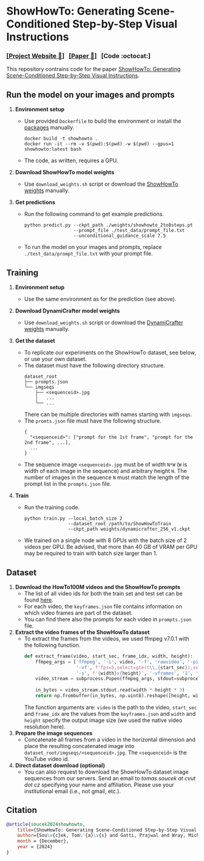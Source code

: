# ShowHowTo: Generating Scene-Conditioned Step-by-Step Visual Instructions

### [[Project Website :dart:]](https://soczech.github.io/showhowto/)&nbsp;&nbsp;&nbsp;[[Paper :page_with_curl:]](https://arxiv.org/abs/2412.01987)&nbsp;&nbsp;&nbsp;[Code :octocat:]

This repository contrains code for the paper [ShowHowTo: Generating Scene-Conditioned Step-by-Step Visual Instructions](https://arxiv.org/abs/2412.01987).


## Run the model on your images and prompts
1. **Environment setup**
   - Use provided `Dockerfile` to build the environment or install the [packages](https://github.com/soCzech/ShowHowTo/blob/main/Dockerfile) manually.
     ```
     docker build -t showhowto .
     docker run -it --rm -v $(pwd):$(pwd) -w $(pwd) --gpus=1 showhowto:latest bash
     ```
   - The code, as written, requires a GPU.

2. **Download ShowHowTo model weights**
   - Use `download_weights.sh` script or download the [ShowHowTo weights](https://data.ciirc.cvut.cz/public/projects/2024ShowHowTo/weights/) manually.

3. **Get predictions**
   - Run the following command to get example predictions.
     ```
     python predict.py --ckpt_path ./weights/showhowto_2to8steps.pt 
                       --prompt_file ./test_data/prompt_file.txt
                       --unconditional_guidance_scale 7.5
     ```
   - To run the model on your images and prompts, replace `./test_data/prompt_file.txt` with your prompt file.


## Training
1. **Environment setup**
   - Use the same environment as for the prediction (see above).

2. **Download DynamiCrafter model weights**
   - Use `download_weights.sh` script or download the [DynamiCrafter weights](https://huggingface.co/Doubiiu/DynamiCrafter/blob/main/model.ckpt) manually.

3. **Get the dataset**
   - To replicate our experiments on the ShowHowTo dataset, see below, or use your own dataset.
   - The dataset must have the following directory structure.
     ```
     dataset_root
     ├── prompts.json
     └── imgseqs
         ├── <sequenceid>.jpg
         │   ...
         └── ...
     ```
     There can be multiple directories with names starting with `imgseqs`. 
   - The `promts.json` file must have the following structure.
     ```
     {
       "<sequenceid>": ["prompt for the 1st frame", "prompt for the 2nd frame", ...],
       ...
     }
     ```
   - The sequence image `<sequenceid>.jpg` must be of width `N*W` (`W` is width of each image in the sequence) and arbitrary height `H`.
     The number of images in the sequence `N` must match the length of the prompt list in the `prompts.json` file.
4. **Train**
   - Run the training code.
     ```
     python train.py --local_batch_size 2
                     --dataset_root /path/to/ShowHowToTrain
                     --ckpt_path weights/dynamicrafter_256_v1.ckpt
     ```
   - We trained on a single node with 8 GPUs with the batch size of 2 videos per GPU. Be advised, that more than 40 GB of VRAM per GPU may be required to train with batch size larger than 1.


## Dataset
1. **Download the HowTo100M videos and the ShowHowTo prompts**
   - The list of all video ids for both the train set and test set can be found [here](https://data.ciirc.cvut.cz/public/projects/2024ShowHowTo/dataset/).
   - For each video, the `keyframes.json` file contains information on which video frames are part of the dataset.
   - You can find there also the prompts for each video in `prompts.json` file.
2. **Extract the video frames of the ShowHowTo dataset**
   - To extract the frames from the videos, we used ffmpeg v7.0.1 with the following function.
     ```python
     def extract_frame(video, start_sec, frame_idx, width, height):
         ffmpeg_args = ['ffmpeg', '-i', video, '-f', 'rawvideo', '-pix_fmt', 'rgb24',
                        '-vf', f'fps=5,select=gte(t\\,{start_sec}),select=eq(n\\,{frame_idx})',
                        '-s', f'{width}x{height}', '-vframes', '1', 'pipe:']
         video_stream = subprocess.Popen(ffmpeg_args, stdout=subprocess.PIPE, stderr=subprocess.DEVNULL)
         
         in_bytes = video_stream.stdout.read(width * height * 3)
         return np.frombuffer(in_bytes, np.uint8).reshape([height, width, 3])
     ```
     The function arguments are: `video` is the path to the video, `start_sec` and `frame_idx` are the values from the `keyframes.json` and `width` and `height` specify the output image size (we used the native video resolution here).
3. **Prepare the image sequences**
   - Concatenate all frames from a video in the horizontal dimension and place the resulting concatenated image into `dataset_root/imgseqs/<sequenceid>.jpg`. The `<sequenceid>` is the YouTube video id.
4. **Direct dataset download (optional)**
   - You can also request to download the ShowHowTo dataset image sequences from our servers.
     Send an email to *tomas.soucek at cvut dot cz* specifying your name and affiliation. Please use your institutional email (i.e., not gmail, etc.).




## Citation
```bibtex
@article{soucek2024showhowto,
    title={ShowHowTo: Generating Scene-Conditioned Step-by-Step Visual Instructions},
    author={Sou\v{c}ek, Tom\'{a}\v{s} and Gatti, Prajwal and Wray, Michael and Laptev, Ivan and Damen, Dima and Sivic, Josef},
    month = {December},
    year = {2024}
}
```
